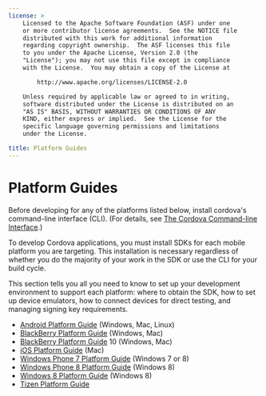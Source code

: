 ```yaml
---
license: >
    Licensed to the Apache Software Foundation (ASF) under one
    or more contributor license agreements.  See the NOTICE file
    distributed with this work for additional information
    regarding copyright ownership.  The ASF licenses this file
    to you under the Apache License, Version 2.0 (the
    "License"); you may not use this file except in compliance
    with the License.  You may obtain a copy of the License at

        http://www.apache.org/licenses/LICENSE-2.0

    Unless required by applicable law or agreed to in writing,
    software distributed under the License is distributed on an
    "AS IS" BASIS, WITHOUT WARRANTIES OR CONDITIONS OF ANY
    KIND, either express or implied.  See the License for the
    specific language governing permissions and limitations
    under the License.

title: Platform Guides
---
```


Platform Guides
======================

Before developing for any of the platforms listed below, install
cordova's command-line interface (CLI).
(For details, see [The Cordova Command-line Interface](../cli/index.html).)

To develop Cordova applications, you must install SDKs for each mobile
platform you are targeting. This installation is necessary regardless
of whether you do the majority of your work in the SDK or use the CLI
for your build cycle.

This section tells you all you need to know to set up your development
environment to support each platform: where to obtain the SDK, how to
set up device emulators, how to connect devices for direct testing,
and managing signing key requirements.

- [Android Platform Guide](android/index.html) (Windows, Mac, Linux)
- [BlackBerry Platform Guide](blackberry/index.html) (Windows, Mac)
- [BlackBerry Platform Guide](blackberry/index.html) 10 (Windows, Mac)
- [iOS Platform Guide](ios/index.html) (Mac)
- [Windows Phone 7 Platform Guide](windows-phone-7/index.html) (Windows 7 or 8)
- [Windows Phone 8 Platform Guide](windows-phone-8/index.html) (Windows 8)
- [Windows 8 Platform Guide](windows-8/index.html) (Windows 8)
- [Tizen Platform Guide](tizen/index.html)
